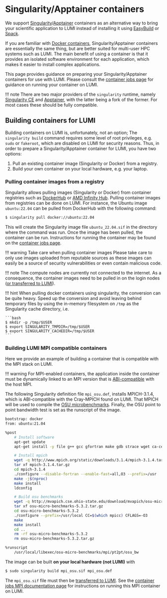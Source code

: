 # Singularity/Apptainer containers

[singularityce]: https://docs.sylabs.io/guides/latest/user-guide/
[apptainer]: http://apptainer.org/docs/user/main/index.html
[dockerhub]: https://hub.docker.com/
[infinity-hub]: https://www.amd.com/en/technologies/infinity-hub
[mpich-abi]: https://www.mpich.org/abi/
[osu-benchmark]: https://mvapich.cse.ohio-state.edu/benchmarks/
[docker-wiki]: https://en.wikipedia.org/wiki/Docker_(software)
[container-jobs]: ../../runjobs/scheduled-jobs/container-jobs.md
[easybuild]: ../../software/installing/easybuild.md
[spack]: ../../software/installing/spack.md
[copying-files]: ../../firststeps/movingdata.md

We support [Singularity][singularityce]/[Apptainer][apptainer] containers as an
alternative way to bring your scientific application to LUMI instead of
installing it using [EasyBuild][easybuild] or [Spack][spack].

If you are familiar with [Docker containers][docker-wiki],
Singularity/Apptainer containers are essentially the same thing, but are better
suited for multi-user HPC systems such as LUMI. The main benefit of using a
container is that it provides an isolated software environment for each
application, which makes it easier to install complex applications.

This page provides guidance on preparing your Singularity/Apptainer containers
for use with LUMI. Please consult the [container jobs page][container-jobs] for
guidance on running your container on LUMI.

!!! note
    There are two major providers of the `singularity` runtime, namely
    [Singularity CE][singularityce] and [Apptainer][apptainer], with the latter
    being a fork of the former. For most cases these should be fully compatible.

## Building containers for LUMI

Building containers on LUMI is, unfortunately, not an option; The `singularity
build` command requires some level of root privileges, e.g. `sudo` or
`fakeroot`, which are disabled on LUMI for security reasons. Thus, in order to
prepare a Singularity/Apptainer container for LUMI, you have two options:

1. Pull an existing container image (Singularity or Docker) from a registry.
2. Build your own container on your local hardware, e.g. your laptop.

### Pulling container images from a registry

Singularity allows pulling images (Singularity or Docker) from container
registries such as [DockerHub][dockerhub] or [AMD Infinity Hub][infinity-hub].
Pulling container images from registries can be done on LUMI. For instance, the
Ubuntu image `ubuntu:22.04` can be pulled from DockerHub with the following
command:

```bash
$ singularity pull docker://ubuntu:22.04
```

This will create the Singularity image file `ubuntu_22.04.sif` in the directory
where the command was run. Once the image has been pulled, the container can be
run. Instructions for running the container may be found on the [container jobs
page][container-jobs].

!!! warning Take care when pulling container images
    Please take care to only use images uploaded from reputable sources as
    these images can easily be a source of security vulnerabilities or even
    contain malicious code.

!!! note
    The compute nodes are currently not connected to the internet. As a
    consequence, the container images need to be pulled in on the login nodes
    ([or transferred to LUMI][copying-files]).

!!! hint
    When pulling docker containers using singularity, the conversion can be
    quite heavy. Speed up the conversion and avoid leaving behind temporary
    files by using the in-memory filesystem on `/tmp` as the Singularity cache
    directory, i.e.

    ```bash
    $ mkdir -p /tmp/$USER
    $ export SINGULARITY_TMPDIR=/tmp/$USER
    $ export SINGULARITY_CACHEDIR=/tmp/$USER
    ```

### Building LUMI MPI compatible containers

Here we provide an example of building a container that is compatible with the
MPI stack on LUMI.

!!! warning
    For MPI-enabled containers, the application inside the container must be
    dynamically linked to an MPI version that is [ABI-compatible][mpich-abi]
    with the host MPI.

The following Singularity definition file `mpi_osu.def`, installs MPICH-3.1.4,
which is ABI-compatible with the Cray-MPICH found on LUMI. That MPICH will be
used to compile the [OSU microbenchmarks][osu-benchmark]. Finally, the OSU
point to point bandwidth test is set as the runscript of the image.

```bash
bootstrap: docker
from: ubuntu:21.04

%post
    # Install software
    apt-get update
    apt-get install -y file g++ gcc gfortran make gdb strace wget ca-certificates --no-install-recommends

    # Install mpich
    wget -q http://www.mpich.org/static/downloads/3.1.4/mpich-3.1.4.tar.gz
    tar xf mpich-3.1.4.tar.gz
    cd mpich-3.1.4
    ./configure --disable-fortran --enable-fast=all,O3 --prefix=/usr
    make -j$(nproc)
    make install
    ldconfig

    # Build osu benchmarks
    wget -q http://mvapich.cse.ohio-state.edu/download/mvapich/osu-micro-benchmarks-5.3.2.tar.gz
    tar xf osu-micro-benchmarks-5.3.2.tar.gz
    cd osu-micro-benchmarks-5.3.2
    ./configure --prefix=/usr/local CC=$(which mpicc) CFLAGS=-O3
    make
    make install
    cd ..
    rm -rf osu-micro-benchmarks-5.3.2
    rm osu-micro-benchmarks-5.3.2.tar.gz

%runscript
    /usr/local/libexec/osu-micro-benchmarks/mpi/pt2pt/osu_bw
```

The image can be built **on your local hardware (not LUMI)** with

```bash
$ sudo singularity build mpi_osu.sif mpi_osu.def
```

The `mpi_osu.sif` file must then be [transferred to LUMI][copying-files]. See
the [container jobs MPI documentation
page](../../runjobs/scheduled-jobs/container-jobs.md#running-containerized-mpi-applications)
for instructions on running this MPI container on LUMI.
